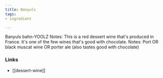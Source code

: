 ```yaml
---
title: Banyuls
tags:
- ingredient

---
```

Banyuls bahn-YOOLZ Notes: This is a red dessert wine that's produced in France. It's one of the few wines that's good with chocolate. Notes: Port OR black muscat wine OR porter ale (also tastes good with chocolate)

### Links

* [[dessert-wine]]
